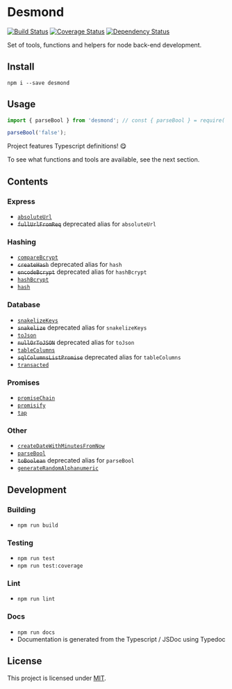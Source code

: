 # Desmond

[![Build Status](https://api.travis-ci.com/AckeeCZ/desmond.svg?branch=master)](https://travis-ci.com/AckeeCZ/desmond)
[![Coverage Status](https://coveralls.io/repos/github/AckeeCZ/desmond/badge.svg?branch=master)](https://coveralls.io/github/AckeeCZ/desmond?branch=master)
[![Dependency Status](https://david-dm.org/AckeeCZ/desmond/status.svg)](https://david-dm.org/AckeeCZ/desmond)

Set of tools, functions and helpers for node back-end development.

## Install

```shell
npm i --save desmond
```

## Usage
```ts
import { parseBool } from 'desmond'; // const { parseBool } = require('desmond');

parseBool('false');
```

Project features Typescript definitions! :yum:

To see what functions and tools are available, see the next section.

## Contents

### Express
 - [`absoluteUrl`](./docs/README.md#const-absoluteurl)
 - ~~`fullUrlFromReq`~~ deprecated alias for `absoluteUrl`

### Hashing
 - [`compareBcrypt`](./docs/README.md#const-comparebcrypt)
 - ~~`createHash`~~ deprecated alias for `hash`
 - ~~`encodeBcrypt`~~ deprecated alias for `hashBcrypt`
 - [`hashBcrypt`](./docs/README.md#const-hashbcrypt)
 - [`hash`](./docs/README.md#const-hash)

### Database
 - [`snakelizeKeys`](./docs/README.md#const-snakelizekeys)
 - ~~`snakelize`~~ deprecated alias for `snakelizeKeys`
 - [`toJson`](./docs/README.md#const-tojson)
 - ~~`nullOrToJSON`~~ deprecated alias for `toJson`
 - [`tableColumns`](./docs/README.md#const-tablecolumns)
 - ~~`sqlColumnsListPromise`~~ deprecated alias for `tableColumns`
 - [`transacted`](./docs/README.md#const-transacted)

### Promises
 - [`promiseChain`](./docs/README.md#const-promisechain)
 - [`promisify`](./docs/README.md#promisify)
 - [`tap`](./docs/README.md#const-tap)

### Other
 - [`createDateWithMinutesFromNow`](./docs/README.md#const-createdatewithminutesfromnow)
 - [`parseBool`](./docs/README.md#const-parsebool)
 - ~~`toBoolean`~~ deprecated alias for `parseBool`
 - [`generateRandomAlphanumeric`](./docs/README.md#const-generaterandomalphanumeric)

## Development

### Building

 - `npm run build`

### Testing

 - `npm run test`
 - `npm run test:coverage`

### Lint

 - `npm run lint`

### Docs

 - `npm run docs`
 - Documentation is generated from the Typescript / JSDoc using Typedoc

## License

This project is licensed under [MIT](./LICENSE).
